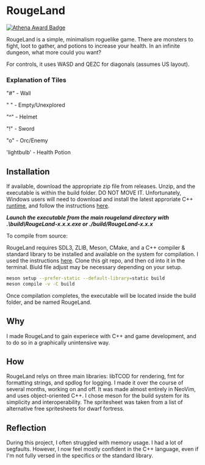 # RougeLand
[![Athena Award Badge](https://img.shields.io/endpoint?url=https%3A%2F%2Faward.athena.hackclub.com%2Fapi%2Fbadge)](https://award.athena.hackclub.com?utm_source=readme)

RougeLand is a simple, minimalism roguelike game. There are monsters to fight, loot to gather, and potions to increase your health. In an infinite dungeon, what more could you want?

For controls, it uses WASD and QEZC for diagonals (assumes US layout).
### Explanation of Tiles
"#" - Wall

" " - Empty/Unexplored

"^" - Helmet

"!" - Sword

"o" - Orc/Enemy

'lightbulb' - Health Potion
## Installation
If available, download the appropriate zip file from releases. Unzip, and the executable is within the build folder. DO NOT MOVE IT.
Unfortunately, Windows users will need to download and install the latest approriate C++ [runtime](https://aka.ms/vs/17/release/vc_redist.x64.exe), and follow the instructions [here](https://learncodethehardway.com/courses/learn-cpp-the-hard-way/1-the-basics/01-gearing-up/).

***Launch the executable from the main rougeland directory with .\build\RougeLand-x.x.x.exe or ./build/RougeLand-x.x.x***

To compile from source:

RougeLand requires SDL3, ZLIB, Meson, CMake, and a C++ compiler & standard library to be installed and available on the system for compilation.
I used the instructions [here](https://learncodethehardway.com/courses/learn-cpp-the-hard-way/1-the-basics/01-gearing-up/).
Clone this git repo, and then cd into it in the terminal. Biuld file adjust may be necessary depending on your setup.

```bash
meson setup --prefer-static --default-library=static build
meson compile -v -C build
```
Once compilation completes, the executable will be located inside the build folder, and be named RougeLand.
## Why
I made RougeLand to gain experiece with C++ and game development, and to do so in a graphically unintensive way.
## How
RougeLand relys on three main libraries: libTCOD for rendering, fmt for formatting strings, and spdlog for logging. I made it over the course of several months, working on and off. It was made almost entirely in NeoVim, and uses object-oriented C++. I chose meson for the build system for its simplicity and interoperability. The spritesheet was taken from a list of alternative free spritesheets for dwarf fortress.
## Reflection
During this project, I often struggled with memory usage. I had a lot of segfaults. However, I now feel mostly confident in the C++ language, even if I'm not fully versed in the specifics or the standard library.
